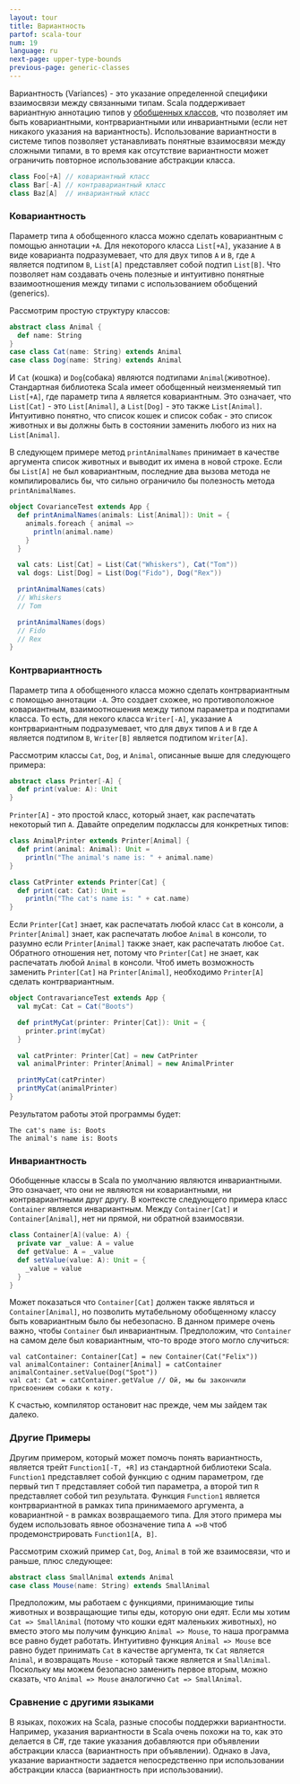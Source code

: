 ```yaml
---
layout: tour
title: Вариантность
partof: scala-tour
num: 19
language: ru
next-page: upper-type-bounds
previous-page: generic-classes
---
```


Вариантность (Variances) - это указание определенной специфики взаимосвязи между связанными типам. Scala поддерживает вариантную аннотацию типов у [обобщенных классов](generic-classes.html), что позволяет им быть ковариантными, контрвариантными или инвариантными (если нет никакого указания на вариантность). Использование вариантности в системе типов позволяет устанавливать понятные взаимосвязи между сложными типами, в то время как отсутствие вариантности может ограничить повторное использование абстракции класса.

```scala mdoc
class Foo[+A] // ковариантный класс
class Bar[-A] // контравариантный класс
class Baz[A]  // инвариантный класс
```

### Ковариантность

Параметр типа `A` обобщенного класса можно сделать ковариантным с помощью аннотации `+A`. Для некоторого класса `List[+A]`, указание `A` в виде коварианта подразумевает, что для двух типов `A` и `B`, где `A` является подтипом `B`, `List[A]` представляет собой подтип `List[B]`. Что позволяет нам создавать очень полезные и интуитивно понятные взаимоотношения между типами с использованием обобщений (generics).

Рассмотрим простую структуру классов:

```scala mdoc
abstract class Animal {
  def name: String
}
case class Cat(name: String) extends Animal
case class Dog(name: String) extends Animal
```

И `Cat` (кошка) и `Dog`(собака) являются подтипами `Animal`(животное). Стандартная библиотека Scala имеет обобщенный неизменяемый тип `List[+A]`, где параметр типа `A` является ковариантным. Это означает, что `List[Cat]` - это  `List[Animal]`, а `List[Dog]` - это также `List[Animal]`. Интуитивно понятно, что список кошек и список собак - это список животных и вы должны быть в состоянии заменить любого из них на `List[Animal]`.

В следующем примере метод `printAnimalNames` принимает в качестве аргумента список животных и выводит их имена в новой строке. Если бы `List[A]` не был ковариантным, последние два вызова метода не компилировались бы, что сильно ограничило бы полезность метода `printAnimalNames`.

```scala mdoc
object CovarianceTest extends App {
  def printAnimalNames(animals: List[Animal]): Unit = {
    animals.foreach { animal =>
      println(animal.name)
    }
  }

  val cats: List[Cat] = List(Cat("Whiskers"), Cat("Tom"))
  val dogs: List[Dog] = List(Dog("Fido"), Dog("Rex"))

  printAnimalNames(cats)
  // Whiskers
  // Tom

  printAnimalNames(dogs)
  // Fido
  // Rex
}
```

### Контрвариантность

Параметр типа `A` обобщенного класса можно сделать контрвариантным с помощью аннотации `-A`. Это создает схожее, но противоположное ковариантным, взаимоотношения между типом параметра и подтипами класса. То есть, для некого класса `Writer[-A]`, указание `A` контрвариантным подразумевает, что для двух типов `A` и `B` где `A` является подтипом `B`, `Writer[B]` является подтипом `Writer[A]`.

Рассмотрим классы `Cat`, `Dog`, и `Animal`, описанные выше для следующего примера:

```scala mdoc
abstract class Printer[-A] {
  def print(value: A): Unit
}
```

`Printer[A]` - это простой класс, который знает, как распечатать некоторый тип `A`. Давайте определим подклассы для конкретных типов:

```scala mdoc
class AnimalPrinter extends Printer[Animal] {
  def print(animal: Animal): Unit =
    println("The animal's name is: " + animal.name)
}

class CatPrinter extends Printer[Cat] {
  def print(cat: Cat): Unit =
    println("The cat's name is: " + cat.name)
}
```

Если `Printer[Cat]` знает, как распечатать любой класс `Cat` в консоли, а `Printer[Animal]` знает, как распечатать любое `Animal` в консоли, то разумно если `Printer[Animal]` также знает, как распечатать любое `Cat`. Обратного отношения нет, потому что `Printer[Cat]` не знает, как распечатать любой `Animal` в консоли. Чтоб иметь возможность заменить `Printer[Cat]` на `Printer[Animal]`, необходимо `Printer[A]` сделать контрвариантным.

```scala mdoc
object ContravarianceTest extends App {
  val myCat: Cat = Cat("Boots")

  def printMyCat(printer: Printer[Cat]): Unit = {
    printer.print(myCat)
  }

  val catPrinter: Printer[Cat] = new CatPrinter
  val animalPrinter: Printer[Animal] = new AnimalPrinter

  printMyCat(catPrinter)
  printMyCat(animalPrinter)
}
```

Результатом работы этой программы будет:

```
The cat's name is: Boots
The animal's name is: Boots
```

### Инвариантность

Обобщенные классы в Scala по умолчанию являются инвариантными. Это означает, что они не являются ни ковариантными, ни контрвариантными друг другу. В контексте следующего примера класс `Container` является инвариантным. Между `Container[Cat]` и `Container[Animal]`, нет ни прямой, ни обратной взаимосвязи.

```scala mdoc
class Container[A](value: A) {
  private var _value: A = value
  def getValue: A = _value
  def setValue(value: A): Unit = {
    _value = value
  }
}
```

Может показаться что `Container[Cat]` должен также являться и `Container[Animal]`, но позволить мутабельному обобщенному классу быть ковариантным было бы небезопасно.  В данном примере очень важно, чтобы `Container` был инвариантным. Предположим, что `Container` на самом деле был ковариантным, что-то вроде этого могло случиться:

```
val catContainer: Container[Cat] = new Container(Cat("Felix"))
val animalContainer: Container[Animal] = catContainer
animalContainer.setValue(Dog("Spot"))
val cat: Cat = catContainer.getValue // Ой, мы бы закончили присвоением собаки к коту.
```

К счастью, компилятор остановит нас прежде, чем мы зайдем так далеко.

### Другие Примеры

Другим примером, который может помочь понять вариантность, является трейт `Function1[-T, +R]` из стандартной библиотеки Scala. `Function1` представляет собой функцию с одним параметром, где первый тип `T` представляет собой тип параметра, а второй тип `R` представляет собой тип результата. Функция `Function1` является контрвариантной в рамках типа принимаемого аргумента, а ковариантной - в рамках возвращаемого типа. Для этого примера мы будем использовать явное обозначение типа `A =>B` чтоб продемонстрировать `Function1[A, B]`.

Рассмотрим схожий пример `Cat`, `Dog`, `Animal` в той же взаимосвязи, что и раньше, плюс следующее:

```scala mdoc
abstract class SmallAnimal extends Animal
case class Mouse(name: String) extends SmallAnimal
```

Предположим, мы работаем с функциями, принимающие типы животных и возвращающие типы еды, которую они едят. Если мы хотим `Cat => SmallAnimal` (потому что кошки едят маленьких животных), но вместо этого мы получим функцию `Animal => Mouse`, то наша программа все равно будет работать. Интуитивно функция `Animal => Mouse` все равно будет принимать `Cat` в качестве аргумента, тк `Cat` является `Animal`, и возвращать `Mouse` - который также является и `SmallAnimal`. Поскольку мы можем безопасно заменить первое вторым, можно сказать, что `Animal => Mouse` аналогично `Cat => SmallAnimal`.

### Сравнение с другими языками

В языках, похожих на Scala, разные способы поддержки вариантности. Например, указания вариантности в Scala очень похожи на то, как это делается в C#, где такие указания добавляются при объявлении абстракции класса (вариантность при объявлении). Однако в Java, указание вариантности задается непосредственно при использовании абстракции класса (вариантность при использовании).
